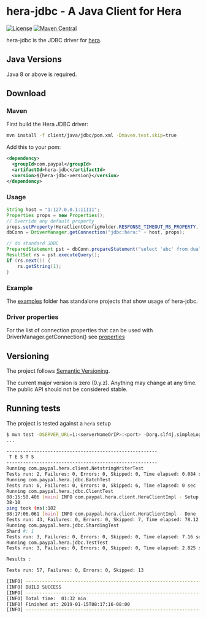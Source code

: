 # hera-jdbc - A Java Client for Hera
[![License](https://img.shields.io/badge/Licence-Apache%202.0-blue.svg?style=flat-square)](http://www.apache.org/licenses/LICENSE-2.0.html)
[![Maven Central](https://img.shields.io/maven-central/v/com.paypal.hera/hera-jdbc.svg?style=flat-square)](https://search.maven.org/#search%7Cga%7C1%7Ccom.paypal.hera)

hera-jdbc is the JDBC driver for [hera](https://github.com/paypal/hera).

## Java Versions

Java 8 or above is required.

## Download

### Maven

First build the Hera JDBC driver:
```sh
mvn install -f client/java/jdbc/pom.xml -Dmaven.test.skip=true
```
Add this to your pom:
```xml
<dependency>
  <groupId>com.paypal</groupId>
  <artifactId>hera-jdbc</artifactId>
  <version>${hera-jdbc-version}</version>
</dependency>
```
### Usage

```java
String host = "1:127.0.0.1:11111"; 
Properties props = new Properties();
// Override any default property
props.setProperty(HeraClientConfigHolder.RESPONSE_TIMEOUT_MS_PROPERTY, "3000");
dbConn = DriverManager.getConnection("jdbc:hera:" + host, props);

// do standard JDBC
PreparedStatement pst = dbConn.prepareStatement("select 'abc' from dual");
ResultSet rs = pst.executeQuery();
if (rs.next()) {
	rs.getString(1);
}
```

### Example

The [examples](examples) folder has standalone projects that show usage of hera-jdbc.

### Driver properties

For the list of connection properties that can be used with DriverManager.getConnection() see [properties](doc/properties.md)

## Versioning

The project follows [Semantic Versioning](http://semver.org/).

The current major version is zero (0.y.z). Anything may change at any time. The public API should not be considered stable.

## Running tests

The project is tested against a `hera` setup

```sh
$ mvn test -DSERVER_URL=1:<serverNameOrIP>:<port> -Dorg.slf4j.simpleLogger.defaultLogLevel=info
...

-------------------------------------------------------
 T E S T S
-------------------------------------------------------
Running com.paypal.hera.client.NetstringWriterTest
Tests run: 2, Failures: 0, Errors: 0, Skipped: 0, Time elapsed: 0.084 sec
Running com.paypal.hera.jdbc.BatchTest
Tests run: 6, Failures: 0, Errors: 0, Skipped: 6, Time elapsed: 0 sec
Running com.paypal.hera.jdbc.ClientTest
08:15:50.406 [main] INFO com.paypal.hera.client.HeraClientImpl - Setup OK
38-10
ping took (ms):182
08:17:06.061 [main] INFO com.paypal.hera.client.HeraClientImpl - Done
Tests run: 43, Failures: 0, Errors: 0, Skipped: 7, Time elapsed: 78.12 sec
Running com.paypal.hera.jdbc.ShardingTest
Shard #: 1
Tests run: 3, Failures: 0, Errors: 0, Skipped: 0, Time elapsed: 7.16 sec
Running com.paypal.hera.jdbc.TestTest
Tests run: 3, Failures: 0, Errors: 0, Skipped: 0, Time elapsed: 2.825 sec

Results :

Tests run: 57, Failures: 0, Errors: 0, Skipped: 13

[INFO] ------------------------------------------------------------------------
[INFO] BUILD SUCCESS
[INFO] ------------------------------------------------------------------------
[INFO] Total time:  01:32 min
[INFO] Finished at: 2019-01-15T08:17:16-08:00
[INFO] ------------------------------------------------------------------------
````


